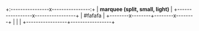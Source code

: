 +:----------------x----------------:+
| **marquee (split, small, light)** |
+-----------------x-----------------+
| \#fafafa                          |
+--------x--------+--------x--------+
|                 |                 |
+-----------------+-----------------+